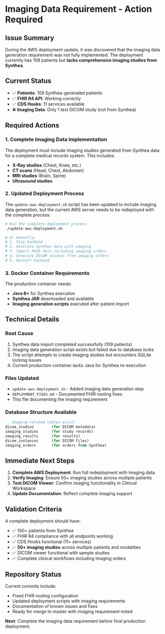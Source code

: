 # Imaging Data Requirement - Action Required

## Issue Summary

During the AWS deployment update, it was discovered that the imaging data generation requirement was not fully implemented. The deployment currently has 109 patients but **lacks comprehensive imaging studies from Synthea**.

## Current Status

- ✅ **Patients**: 109 Synthea-generated patients
- ✅ **FHIR R4 API**: Working correctly  
- ✅ **CDS Hooks**: 11 services available
- ❌ **Imaging Data**: Only 1 test DICOM study (not from Synthea)

## Required Actions

### 1. Complete Imaging Data Implementation

The deployment must include imaging studies generated from Synthea data for a complete medical records system. This includes:

- **X-Ray studies** (Chest, Knee, etc.)
- **CT scans** (Head, Chest, Abdomen)  
- **MRI studies** (Brain, Spine)
- **Ultrasound studies**

### 2. Updated Deployment Process

The `update-aws-deployment.sh` script has been updated to include imaging data generation, but the current AWS server needs to be redeployed with the complete process:

```bash
# Run the complete deployment process
./update-aws-deployment.sh

# Or manually:
# 1. Stop backend
# 2. Generate Synthea data with imaging
# 3. Import FHIR data including imaging orders
# 4. Generate DICOM studies from imaging orders
# 5. Restart backend
```

### 3. Docker Container Requirements

The production container needs:
- **Java 8+** for Synthea execution
- **Synthea JAR** downloaded and available
- **Imaging generation scripts** executed after patient import

## Technical Details

### Root Cause
1. Synthea data import completed successfully (109 patients)
2. Imaging data generation script exists but failed due to database locks
3. The script attempts to create imaging studies but encounters SQLite locking issues
4. Current production container lacks Java for Synthea re-execution

### Files Updated
- `update-aws-deployment.sh` - Added imaging data generation step
- `DEPLOYMENT_FIXES.md` - Documented FHIR routing fixes
- This file documenting the imaging requirement

### Database Structure Available
```sql
-- Imaging-related tables exist:
dicom_studies        (for DICOM metadata)
imaging_studies      (for study records)  
imaging_results      (for results)
dicom_instances      (for DICOM files)
imaging_orders       (for orders from Synthea)
```

## Immediate Next Steps

1. **Complete AWS Deployment**: Run full redeployment with imaging data
2. **Verify Imaging**: Ensure 50+ imaging studies across multiple patients
3. **Test DICOM Viewer**: Confirm imaging functionality in Clinical Workspace
4. **Update Documentation**: Reflect complete imaging support

## Validation Criteria

A complete deployment should have:
- ✅ 100+ patients from Synthea
- ✅ FHIR R4 compliance with all endpoints working
- ✅ CDS Hooks functional (11+ services)
- ✅ **50+ imaging studies** across multiple patients and modalities
- ✅ DICOM viewer functional with sample studies
- ✅ Complete clinical workflows including imaging orders

## Repository Status

Current commits include:
- Fixed FHIR routing configuration
- Updated deployment scripts with imaging requirements  
- Documentation of known issues and fixes
- Ready for merge to master with imaging requirement noted

**Next**: Complete the imaging data requirement before final production deployment.